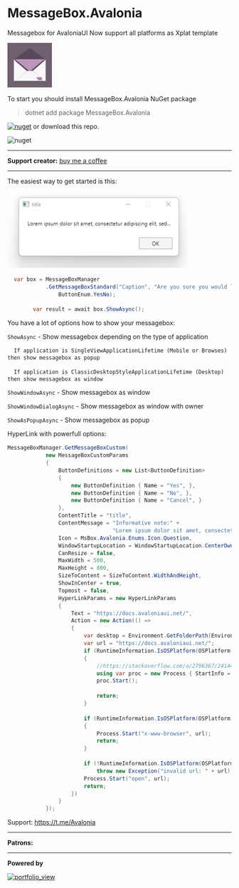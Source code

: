 # MessageBox.Avalonia

Messagebox for AvaloniaUI
Now support all platforms as Xplat template

<img src="MsBox.Avalonia/icon.jpg" width="100" height="100">

To start you should install MessageBox.Avalonia NuGet package 
>   dotnet add package MessageBox.Avalonia 

[![nuget](https://img.shields.io/badge/nuget-blue)](https://www.nuget.org/packages/MessageBox.Avalonia/)
or download this repo.

![nuget](https://img.shields.io/nuget/dt/MessageBox.Avalonia?color=blue&label=downloads)

---

**Support creator:**  [buy me a coffee](https://www.buymeacoffee.com/fishenkovl3)

---

The easiest way to get started is this:

![](Images/standart-messagebox.png)

```cs 
  var box = MessageBoxManager
            .GetMessageBoxStandard("Caption", "Are you sure you would like to delete appender_replace_page_1?",
                ButtonEnum.YesNo);

        var result = await box.ShowAsync();
```
You have a lot of options how to show your messagebox:

`ShowAsync` -   Show messagebox depending on the type of application

      If application is SingleViewApplicationLifetime (Mobile or Browses) then show messagebox as popup
      
      If application is ClassicDesktopStyleApplicationLifetime (Desktop) then show messagebox as window

`ShowWindowAsync` - Show messagebox as window

`ShowWindowDialogAsync` - Show messagebox as window with owner

`ShowAsPopupAsync` - Show messagebox as popup


HyperLink with powerfull options:

```cs
MessageBoxManager.GetMessageBoxCustom(
            new MessageBoxCustomParams
            {
                ButtonDefinitions = new List<ButtonDefinition>
                {
                    new ButtonDefinition { Name = "Yes", },
                    new ButtonDefinition { Name = "No", },
                    new ButtonDefinition { Name = "Cancel", }
                },
                ContentTitle = "title",
                ContentMessage = "Informative note:" +
                                 "Lorem ipsum dolor sit amet, consectetur adipiscing elit. Nunc ut pulvinar est, eget porttitor magna. Maecenas nunc elit, pretium nec mauris vel, cursus faucibus leo. Mauris consequat magna vel mi malesuada semper. Donec nunc justo, rhoncus vel viverra a, ultrices vel nibh. Praesent ut libero a nunc placerat vulputate. Morbi ullamcorper pharetra lectus, ut lobortis ex consequat sit amet. Vestibulum pellentesque quam at justo hendrerit, et tincidunt nisl mattis. Curabitur eu nibh enim.\n",
                Icon = MsBox.Avalonia.Enums.Icon.Question,
                WindowStartupLocation = WindowStartupLocation.CenterOwner,
                CanResize = false,
                MaxWidth = 500,
                MaxHeight = 800,
                SizeToContent = SizeToContent.WidthAndHeight,
                ShowInCenter = true,
                Topmost = false,
                HyperLinkParams = new HyperLinkParams
                {
                    Text = "https://docs.avaloniaui.net/",
                    Action = new Action(() =>
                    {
                        var desktop = Environment.GetFolderPath(Environment.SpecialFolder.Desktop);
                        var url = "https://docs.avaloniaui.net/";
                        if (RuntimeInformation.IsOSPlatform(OSPlatform.Windows))
                        {
                            //https://stackoverflow.com/a/2796367/241446
                            using var proc = new Process { StartInfo = { UseShellExecute = true, FileName = url } };
                            proc.Start();

                            return;
                        }

                        if (RuntimeInformation.IsOSPlatform(OSPlatform.Linux))
                        {
                            Process.Start("x-www-browser", url);
                            return;
                        }

                        if (!RuntimeInformation.IsOSPlatform(OSPlatform.OSX))
                            throw new Exception("invalid url: " + url);
                        Process.Start("open", url);
                        return;
                    })
                }
            });
```

Support: https://t.me/Avalonia

---

**Patrons:**

---

**Powered by**

<a href="https://www.jetbrains.com/?from=ABC">
<img width="400" alt="portfolio_view" src="https://github.com/CreateLab/MessageBox.Avalonia/blob/master/Images/jetbrains-variant-4.png" />
</a>
